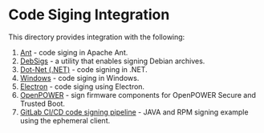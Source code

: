 # Code Siging Integration

This directory provides integration with the following:

1. [Ant](./ant-signjar) - code siging in Apache Ant.
2. [DebSigs](./debsigs) - a utility that enables signing Debian archives.
3. [Dot-Net (.NET)](./dot-net) - code signing in .NET.
4. [Windows](./windows-office) - code siging in Windows.
5. [Electron](https://github.com/unboundsecurity/electron-test-app-with-electron-builder) - code siging using Electron.
6. [OpenPOWER](https://github.com/unboundsecurity/sb-signing-utils) - sign firmware components for OpenPOWER Secure and Trusted Boot.
7. [GitLab CI/CD code signing pipeline](./gitlab-ci-cd-pipeline) - JAVA and RPM signing example using the ephemeral client.
